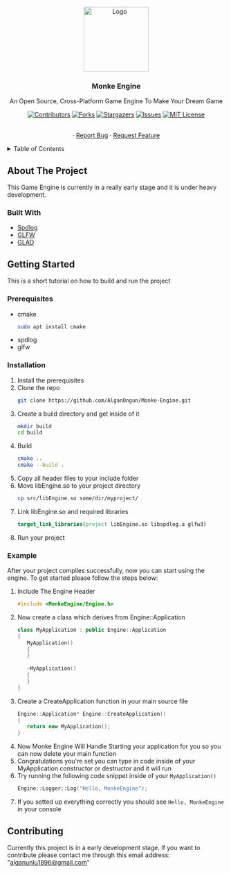 <div id="top"></div>

<br />
<div align="center">
  <a href="https://github.com/AlganOngun/Monke-Engine">
    <img src="https://images.app.goo.gl/m4LwBLDfASysNXJ2A" alt="Logo" width="150" height="150">
  </a>

  <h3 align="center">Monke Engine</h3>

  <p align="center">
    An Open Source, Cross-Platform Game Engine To Make Your Dream Game
  </p>
    
  [![Contributors][contributors-shield]][contributors-url]
  [![Forks][forks-shield]][forks-url]
  [![Stargazers][stars-shield]][stars-url]
  [![Issues][issues-shield]][issues-url]
  [![MIT License][license-shield]][license-url]
  
  <p align="center">
    <br />
    ·
    <a href="https://github.com/AlganOngun/Monke-Engine/issues">Report Bug</a>
    ·
    <a href="https://github.com/AlganOngun/Monke-Engine/issues">Request Feature</a>
  </p>
</div>

<details>
  <summary>Table of Contents</summary>
  <ol>
    <li>
      <a href="#about-the-project">About The Project</a>
      <ul>
        <li><a href="#built-with">Built With</a></li>
      </ul>
    </li>
    <li>
      <a href="#getting-started">Getting Started</a>
      <ul>
        <li><a href="#prerequisites">Prerequisites</a></li>
        <li><a href="#installation">Installation</a></li>
        <li><a href="#Example">Example</a></li>
      </ul>
    </li>
    <li><a href="#contributing">Contributing</a></li>
  </ol>
</details>

## About The Project

This Game Engine is currently in a really early stage and it is under heavy development.

### Built With

* [Spdlog](https://github.com/gabime/spdlog)
* [GLFW](https://www.glfw.org)
* [GLAD](https://glad.dav1d.de)

## Getting Started

This is a short tutorial on how to build and run the project

### Prerequisites

* cmake
  ```sh
  sudo apt install cmake
  ```
* spdlog
* glfw

### Installation

1. Install the prerequisites
2. Clone the repo
   ```sh
   git clone https://github.com/AlganOngun/Monke-Engine.git
   ```
3. Create a build directory and get inside of it
   ```sh
   mkdir build
   cd build
   ```
4. Build
   ```sh
   cmake ..
   cmake --build .
   ```
5. Copy all header files to your include folder
6. Move libEngine.so to your project directory
   ```sh
   cp src/libEngine.so some/dir/myproject/
   ```
7. Link libEngine.so and required libraries
   ```cmake
   target_link_libraries(project libEngine.so libspdlog.a glfw3)
   ```
8. Run your project

### Example

After your project compiles successfully, now you can start using the engine. To get started please follow the steps below:

1. Include The Engine Header
   ```cpp
   #include <MonkeEngine/Engine.h>
   ```
2. Now create a class which derives from Engine::Application
   ```cpp
   class MyApplication : public Engine::Application
   {
      MyApplication()
      {
      }
      
      ~MyApplication()
      {
      }
   }
   ```
3. Create a CreateApplication function in your main source file
   ```cpp
   Engine::Application* Engine::CreateApplication()
   {
      return new MyApplication();
   }
   ```
4. Now Monke Engine Will Handle Starting your application for you so you can now delete your main function
5. Congratulations you're set you can type in code inside of your MyApplication constructor or destructor and it will run
6. Try running the following code snippet inside of your ```MyApplication()```
   ```cpp
   Engine::Logger::Log("Hello, MonkeEngine");
   ```
7. If you setted up everything correctly you should see ```Hello, MonkeEngine``` in your console

## Contributing

Currently this project is in a early development stage. If you want to contribute please contact me through this email address: "alganunlu1896@gmail.com"

[contributors-shield]: https://img.shields.io/github/contributors/AlganOngun/Monke-Engine?style=flat-square
[contributors-url]: https://github.com/AlganOngun/Monke-Engine/graphs/contributors
[forks-shield]: https://img.shields.io/github/forks/AlganOngun/Monke-Engine?style=flat-square
[forks-url]: https://github.com/AlganOngun/Monke-Engine/network/members
[stars-shield]: https://img.shields.io/github/stars/AlganOngun/Monke-Engine?style=flat-square
[stars-url]: https://github.com/AlganOngun/Monke-Engine/stargazers
[issues-shield]: https://img.shields.io/github/issues/AlganOngun/Monke-Engine?style=flat-square
[issues-url]: https://github.com/AlganOngun/Monke-Engine/issues
[license-shield]: https://img.shields.io/github/license/AlganOngun/Monke-Engine?style=flat-square
[license-url]: https://github.com/AlganOngun/Monke-Engine/blob/master/LICENSE.txt
